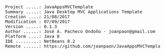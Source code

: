 <pre>

Project .....: JavaAppsMVCTemplate
Summary .....: Java Desktop MVC Applications Template
Creation ....: 21/08/2017
Modification : 07/09/2017
Version .....: 0.1.3
Author ......: José A. Pacheco Ondoño - joanpaon@gmail.com
Platform ....: Java 8
IDE .........: NetBeans 8.2
Remote ......: https://github.com/joanpaon/JavaAppsMVCTemplate.git

</pre>
